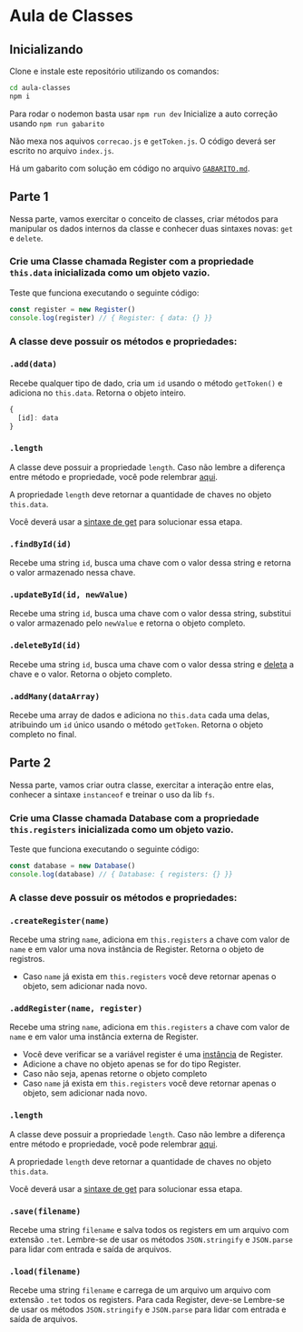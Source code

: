 # Aula de Classes

## Inicializando

Clone e instale este repositório utilizando os comandos:
```bash
cd aula-classes
npm i
```

Para rodar o nodemon basta usar `npm run dev`
Inicialize a auto correção usando `npm run gabarito`

Não mexa nos aquivos `correcao.js` e `getToken.js`. 
O código deverá ser escrito no arquivo `index.js`.

Há um gabarito com solução em código no arquivo [`GABARITO.md`](https://github.com/tetsuo-matsumura/aula-classes/blob/main/GABARITO.md).

## Parte 1
Nessa parte, vamos exercitar o conceito de classes, criar métodos para manipular os dados internos da classe e conhecer duas sintaxes novas: `get` e `delete`.

### Crie uma Classe chamada Register com a propriedade `this.data` inicializada como um objeto vazio.
Teste que funciona executando o seguinte código:

```javascript
const register = new Register()
console.log(register) // { Register: { data: {} }}
```

### A classe deve possuir os métodos e propriedades:

### `.add(data)`
Recebe qualquer tipo de dado, cria um `id` usando o método `getToken()` e adiciona no `this.data`. Retorna o objeto inteiro.
```javascript
{
  [id]: data
}
```

### `.length`
A classe deve possuir a propriedade `length`. Caso não lembre a diferença entre método e propriedade, você pode relembrar [aqui](https://tetchan.notion.site/Lista-de-m-todos-nativos-d37808a1cc0e455aa8c5add48acfd3ba).

A propriedade `length` deve retornar a quantidade de chaves no objeto `this.data`.

Você deverá usar a [sintaxe de get](https://developer.mozilla.org/pt-BR/docs/Web/JavaScript/Reference/Functions/get) para solucionar essa etapa.


### `.findById(id)`
Recebe uma string `id`, busca uma chave com o valor dessa string e retorna o valor armazenado nessa chave.

### `.updateById(id, newValue)`
Recebe uma string `id`, busca uma chave com o valor dessa string, substitui o valor armazenado pelo `newValue` e retorna o objeto completo.

### `.deleteById(id)`
Recebe uma string `id`, busca uma chave com o valor dessa string e [deleta](https://developer.mozilla.org/en-US/docs/Web/JavaScript/Reference/Operators/delete) a chave e o valor. Retorna o objeto completo.

### `.addMany(dataArray)`
Recebe uma array de dados e adiciona no `this.data` cada uma delas, atribuindo um `id` único usando o método `getToken`. Retorna o objeto completo no final.

## Parte 2
Nessa parte, vamos criar outra classe, exercitar a interação entre elas, conhecer a sintaxe `instanceof` e treinar o uso da lib `fs`.


### Crie uma Classe chamada Database com a propriedade `this.registers` inicializada como um objeto vazio.
Teste que funciona executando o seguinte código:
```javascript
const database = new Database()
console.log(database) // { Database: { registers: {} }}
```

### A classe deve possuir os métodos e propriedades:

### `.createRegister(name)`
Recebe uma string `name`, adiciona em `this.registers` a chave com valor de `name` e em valor uma nova instância de Register. Retorna o objeto de registros.
- Caso `name` já exista em `this.registers` você deve retornar apenas o objeto, sem adicionar nada novo.

### `.addRegister(name, register)`
Recebe uma string `name`, adiciona em `this.registers` a chave com valor de `name` e em valor uma instância externa de Register. 
- Você deve verificar se a variável register é uma [instância](https://developer.mozilla.org/pt-BR/docs/Web/JavaScript/Reference/Operators/instanceof) de Register. 
- Adicione a chave no objeto apenas se for do tipo Register. 
- Caso não seja, apenas retorne o objeto completo
- Caso `name` já exista em `this.registers` você deve retornar apenas o objeto, sem adicionar nada novo.

### `.length`
A classe deve possuir a propriedade `length`. Caso não lembre a diferença entre método e propriedade, você pode relembrar [aqui](https://tetchan.notion.site/Lista-de-m-todos-nativos-d37808a1cc0e455aa8c5add48acfd3ba).

A propriedade `length` deve retornar a quantidade de chaves no objeto `this.data`.

Você deverá usar a [sintaxe de get](https://developer.mozilla.org/pt-BR/docs/Web/JavaScript/Reference/Functions/get) para solucionar essa etapa.

### `.save(filename)`
Recebe uma string `filename` e salva todos os registers em um arquivo com extensão `.tet`. Lembre-se de usar os métodos `JSON.stringify` e `JSON.parse` para lidar com entrada e saída de arquivos.

### `.load(filename)`
Recebe uma string `filename` e carrega de um arquivo um arquivo com extensão `.tet` todos os registers. Para cada Register, deve-se Lembre-se de usar os métodos `JSON.stringify` e `JSON.parse` para lidar com entrada e saída de arquivos.

